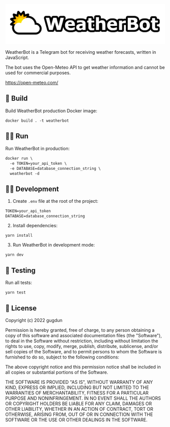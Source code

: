 ![WeatherBot](/public/Header.png)

WeatherBot is a Telegram bot for receiving weather
forecasts, written in JavaScript.

The bot uses the Open-Meteo API to get weather
information and cannot be used for commercial purposes.

https://open-meteo.com/

## 🔨 Build
Build WeatherBot production Docker image:
~~~
docker build . -t weatherbot
~~~

## 🏃‍♂️ Run
Run WeatherBot in production:
~~~
docker run \
  -e TOKEN=your_api_token \
  -e DATABASE=database_connection_string \
  weatherbot -d
~~~

## 👩‍💻 Development
1. Create `.env` file at the root of the project:
~~~
TOKEN=your_api_token
DATABASE=database_connection_string
~~~
2. Install dependencies:
~~~
yarn install
~~~
3. Run WeatherBot in development mode:
~~~
yarn dev
~~~

## 🧪 Testing
Run all tests:
~~~
yarn test
~~~

## 📄 License
Copyright (c) 2022 gugdun

Permission is hereby granted, free of charge, to any person obtaining a copy
of this software and associated documentation files (the "Software"), to deal
in the Software without restriction, including without limitation the rights
to use, copy, modify, merge, publish, distribute, sublicense, and/or sell
copies of the Software, and to permit persons to whom the Software is
furnished to do so, subject to the following conditions:

The above copyright notice and this permission notice shall be included in all
copies or substantial portions of the Software.

THE SOFTWARE IS PROVIDED "AS IS", WITHOUT WARRANTY OF ANY KIND, EXPRESS OR
IMPLIED, INCLUDING BUT NOT LIMITED TO THE WARRANTIES OF MERCHANTABILITY,
FITNESS FOR A PARTICULAR PURPOSE AND NONINFRINGEMENT. IN NO EVENT SHALL THE
AUTHORS OR COPYRIGHT HOLDERS BE LIABLE FOR ANY CLAIM, DAMAGES OR OTHER
LIABILITY, WHETHER IN AN ACTION OF CONTRACT, TORT OR OTHERWISE, ARISING FROM,
OUT OF OR IN CONNECTION WITH THE SOFTWARE OR THE USE OR OTHER DEALINGS IN THE
SOFTWARE.
